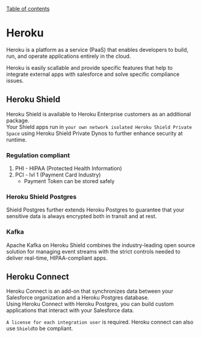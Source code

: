 [Table of contents](../Documentation.md)
# Heroku

Heroku is a platform as a service (PaaS) that enables developers to build, run, and operate applications entirely in the cloud.

Heroku is easily scallable and provide specific features that help to integrate external apps with salesforce and solve specific compliance issues.


## Heroku Shield
Heroku Shield is available to Heroku Enterprise customers as an additional package.\
Your Shield apps run in `your own network isolated Heroku Shield Private Space` using Heroku Shield Private Dynos to further enhance security at runtime.
### Regulation compliant 
 1. PHI - HIPAA (Protected Health Information)
 2. PCI - lvl 1 (Payment Card Industry)
    - Payment Token can be stored safely

### Heroku Shield Postgres
Shield Postgres further extends Heroku Postgres to guarantee that your sensitive data is always encrypted both in transit and at rest.

### Kafka
Apache Kafka on Heroku Shield combines the industry-leading open source solution for managing event streams with the strict controls needed to deliver real-time, HIPAA-compliant apps.

## Heroku Connect

Heroku Connect is an add-on that synchronizes data between your Salesforce organization and a Heroku Postgres database.\
Using Heroku Connect with Heroku Postgres, you can build custom applications that interact with your Salesforce data.

`A license for each integration user` is required.
Heroku connect can also use `Shield`to be compliant.